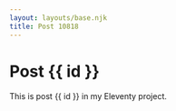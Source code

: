 ```yaml
---
layout: layouts/base.njk
title: Post 10818
---
```


# Post {{ id }}

This is post {{ id }} in my Eleventy project.
